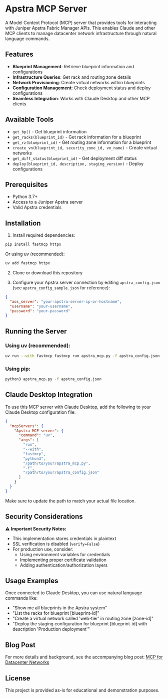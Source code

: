 # Apstra MCP Server

A Model Context Protocol (MCP) server that provides tools for interacting with Juniper Apstra Fabric Manager APIs. This enables Claude and other MCP clients to manage datacenter network infrastructure through natural language commands.

## Features

- **Blueprint Management**: Retrieve blueprint information and configurations
- **Infrastructure Queries**: Get rack and routing zone details
- **Network Provisioning**: Create virtual networks within blueprints
- **Configuration Management**: Check deployment status and deploy configurations
- **Seamless Integration**: Works with Claude Desktop and other MCP clients

## Available Tools

- `get_bp()` - Get blueprint information
- `get_racks(blueprint_id)` - Get rack information for a blueprint
- `get_rz(blueprint_id)` - Get routing zone information for a blueprint
- `create_vn(blueprint_id, security_zone_id, vn_name)` - Create virtual networks
- `get_diff_status(blueprint_id)` - Get deployment diff status
- `deploy(blueprint_id, description, staging_version)` - Deploy configurations

## Prerequisites

- Python 3.7+
- Access to a Juniper Apstra server
- Valid Apstra credentials

## Installation

1. Install required dependencies:
```bash
pip install fastmcp httpx
```

Or using uv (recommended):
```bash
uv add fastmcp httpx
```

2. Clone or download this repository

3. Configure your Apstra server connection by editing `apstra_config.json` (see `apstra_config_sample.json` for reference):
```json
{
  "aos_server": "your-apstra-server-ip-or-hostname",
  "username": "your-username",
  "password": "your-password"
}
```

## Running the Server

### Using uv (recommended):
```bash
uv run --with fastmcp fastmcp run apstra_mcp.py -f apstra_config.json
```

### Using pip:
```bash
python3 apstra_mcp.py -f apstra_config.json
```

## Claude Desktop Integration

To use this MCP server with Claude Desktop, add the following to your Claude Desktop configuration file:

```json
{
  "mcpServers": {
    "Apstra MCP server": {
      "command": "uv",
      "args": [
        "run",
        "--with",
        "fastmcp",
        "python3",
        "/path/to/your/apstra_mcp.py",
        "-f",
        "/path/to/your/apstra_config.json"
      ]
    }
  }
}
```

Make sure to update the path to match your actual file location.

## Security Considerations

⚠️ **Important Security Notes:**
- This implementation stores credentials in plaintext
- SSL verification is disabled (`verify=False`)
- For production use, consider:
  - Using environment variables for credentials
  - Implementing proper certificate validation
  - Adding authentication/authorization layers

## Usage Examples

Once connected to Claude Desktop, you can use natural language commands like:

- "Show me all blueprints in the Apstra system"
- "List the racks for blueprint [blueprint-id]"
- "Create a virtual network called 'web-tier' in routing zone [zone-id]"
- "Deploy the staging configuration for blueprint [blueprint-id] with description 'Production deployment'"

## Blog Post

For more details and background, see the accompanying blog post: [MCP for Datacenter Networks](https://medium.com/@vignitin/mcp-for-datacenter-networks-aa003de81256)

## License

This project is provided as-is for educational and demonstration purposes.
